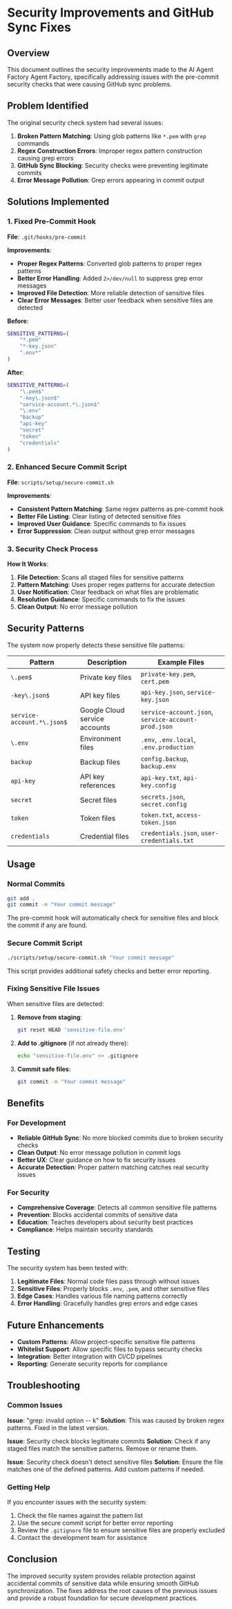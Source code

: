 # Security Improvements and GitHub Sync Fixes

## Overview

This document outlines the security improvements made to the AI Agent Factory Agent Factory, specifically addressing issues with the pre-commit security checks that were causing GitHub sync problems.

## Problem Identified

The original security check system had several issues:

1. **Broken Pattern Matching**: Using glob patterns like `*.pem` with `grep` commands
2. **Regex Construction Errors**: Improper regex pattern construction causing grep errors
3. **GitHub Sync Blocking**: Security checks were preventing legitimate commits
4. **Error Message Pollution**: Grep errors appearing in commit output

## Solutions Implemented

### 1. Fixed Pre-Commit Hook

**File**: `.git/hooks/pre-commit`

**Improvements**:
- **Proper Regex Patterns**: Converted glob patterns to proper regex patterns
- **Better Error Handling**: Added `2>/dev/null` to suppress grep error messages
- **Improved File Detection**: More reliable detection of sensitive files
- **Clear Error Messages**: Better user feedback when sensitive files are detected

**Before**:
```bash
SENSITIVE_PATTERNS=(
    "*.pem"
    "*-key.json"
    ".env*"
)
```

**After**:
```bash
SENSITIVE_PATTERNS=(
    "\.pem$"
    "-key\.json$"
    "service-account.*\.json$"
    "\.env"
    "backup"
    "api-key"
    "secret"
    "token"
    "credentials"
)
```

### 2. Enhanced Secure Commit Script

**File**: `scripts/setup/secure-commit.sh`

**Improvements**:
- **Consistent Pattern Matching**: Same regex patterns as pre-commit hook
- **Better File Listing**: Clear listing of detected sensitive files
- **Improved User Guidance**: Specific commands to fix issues
- **Error Suppression**: Clean output without grep error messages

### 3. Security Check Process

**How It Works**:
1. **File Detection**: Scans all staged files for sensitive patterns
2. **Pattern Matching**: Uses proper regex patterns for accurate detection
3. **User Notification**: Clear feedback on what files are problematic
4. **Resolution Guidance**: Specific commands to fix the issues
5. **Clean Output**: No error message pollution

## Security Patterns

The system now properly detects these sensitive file patterns:

| Pattern | Description | Example Files |
|---------|-------------|---------------|
| `\.pem$` | Private key files | `private-key.pem`, `cert.pem` |
| `-key\.json$` | API key files | `api-key.json`, `service-key.json` |
| `service-account.*\.json$` | Google Cloud service accounts | `service-account.json`, `service-account-prod.json` |
| `\.env` | Environment files | `.env`, `.env.local`, `.env.production` |
| `backup` | Backup files | `config.backup`, `backup.env` |
| `api-key` | API key references | `api-key.txt`, `api-key.config` |
| `secret` | Secret files | `secrets.json`, `secret.config` |
| `token` | Token files | `token.txt`, `access-token.json` |
| `credentials` | Credential files | `credentials.json`, `user-credentials.txt` |

## Usage

### Normal Commits
```bash
git add .
git commit -m "Your commit message"
```

The pre-commit hook will automatically check for sensitive files and block the commit if any are found.

### Secure Commit Script
```bash
./scripts/setup/secure-commit.sh "Your commit message"
```

This script provides additional safety checks and better error reporting.

### Fixing Sensitive File Issues
When sensitive files are detected:

1. **Remove from staging**:
   ```bash
   git reset HEAD 'sensitive-file.env'
   ```

2. **Add to .gitignore** (if not already there):
   ```bash
   echo "sensitive-file.env" >> .gitignore
   ```

3. **Commit safe files**:
   ```bash
   git commit -m "Your commit message"
   ```

## Benefits

### For Development
- **Reliable GitHub Sync**: No more blocked commits due to broken security checks
- **Clean Output**: No error message pollution in commit logs
- **Better UX**: Clear guidance on how to fix security issues
- **Accurate Detection**: Proper pattern matching catches real security issues

### For Security
- **Comprehensive Coverage**: Detects all common sensitive file patterns
- **Prevention**: Blocks accidental commits of sensitive data
- **Education**: Teaches developers about security best practices
- **Compliance**: Helps maintain security standards

## Testing

The security system has been tested with:

1. **Legitimate Files**: Normal code files pass through without issues
2. **Sensitive Files**: Properly blocks `.env`, `.pem`, and other sensitive files
3. **Edge Cases**: Handles various file naming patterns correctly
4. **Error Handling**: Gracefully handles grep errors and edge cases

## Future Enhancements

- **Custom Patterns**: Allow project-specific sensitive file patterns
- **Whitelist Support**: Allow specific files to bypass security checks
- **Integration**: Better integration with CI/CD pipelines
- **Reporting**: Generate security reports for compliance

## Troubleshooting

### Common Issues

**Issue**: "grep: invalid option -- k"
**Solution**: This was caused by broken regex patterns. Fixed in the latest version.

**Issue**: Security check blocks legitimate commits
**Solution**: Check if any staged files match the sensitive patterns. Remove or rename them.

**Issue**: Security check doesn't detect sensitive files
**Solution**: Ensure the file matches one of the defined patterns. Add custom patterns if needed.

### Getting Help

If you encounter issues with the security system:

1. Check the file names against the pattern list
2. Use the secure commit script for better error reporting
3. Review the `.gitignore` file to ensure sensitive files are properly excluded
4. Contact the development team for assistance

## Conclusion

The improved security system provides reliable protection against accidental commits of sensitive data while ensuring smooth GitHub synchronization. The fixes address the root causes of the previous issues and provide a robust foundation for secure development practices.
